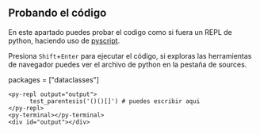 <head>
    <link rel="stylesheet" href="https://pyscript.net/latest/pyscript.css" />
    <script defer src="https://pyscript.net/latest/pyscript.js"></script>
</head>

## Probando el código

 
En este apartado puedes probar el codigo como si fuera un REPL de python, haciendo uso de [pyscript](https://pyscript.net/).

Presiona `Shift`+`Enter` para ejecutar el código, si exploras las herramientas de navegador puedes ver el archivo de python en la pestaña de sources.

<div id="py">
    <py-config>
        packages = ["dataclasses"]
    </py-config>
    <py-script src="http://localhost:8000/assets/equipo_2_pila.py"> </py-script>

    <py-repl output="output">
          test_parentesis('()()[]') # puedes escribir aqui
    </py-repl>
    <py-terminal></py-terminal>
    <div id="output"></div>
</div>
